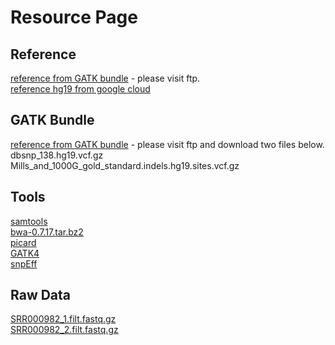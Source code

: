 # Resource Page


## Reference
<a href="https://software.broadinstitute.org/gatk/download/bundle">reference from GATK bundle</a> - please visit ftp.
<br>
<a href="https://console.cloud.google.com/storage/browser/gatk-legacy-bundles/hg19/">reference hg19 from google cloud</a>
<br>

## GATK Bundle
<a href="https://software.broadinstitute.org/gatk/download/bundle">reference from GATK bundle</a> - please visit ftp and download two files below.
dbsnp_138.hg19.vcf.gz
Mills_and_1000G_gold_standard.indels.hg19.sites.vcf.gz

## Tools
<a href="https://sourceforge.net/projects/samtools/files/samtools/">samtools</a>
<br>
<a href="https://sourceforge.net/projects/bio-bwa/files/">bwa-0.7.17.tar.bz2</a>
<br>
<a href="https://github.com/broadinstitute/picard/releases/tag/2.18.17">picard</a>
<br>
<a href="https://software.broadinstitute.org/gatk/download/">GATK4</a>
<br>
<a href="http://snpeff.sourceforge.net/">snpEff</a>

## Raw Data
<a href="https://github.com/KennethJHan/Bioinformatics_Programming_101/blob/master/GATK_BestPractice/SRR000982_1.filt.fastq.gz">SRR000982_1.filt.fastq.gz</a>
<br>
<a href="https://github.com/KennethJHan/Bioinformatics_Programming_101/blob/master/GATK_BestPractice/SRR000982_2.filt.fastq.gz">SRR000982_2.filt.fastq.gz</a>
<br>
